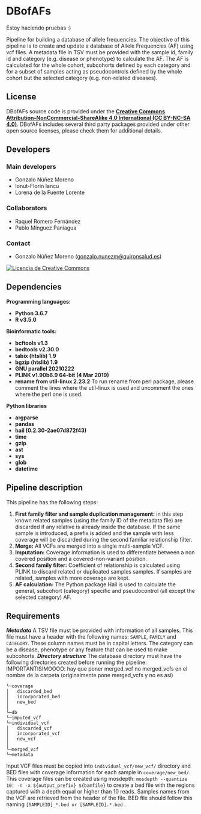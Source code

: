# DBofAFs
Estoy haciendo pruebas :)

Pipeline for building a database of allele frequencies. The objective of this pipeline is to create and update a database of Allele Frequencies (AF) using vcf files. A metadata file in TSV must be provided with the sample id, family id and category (e.g. disease or phenotype)  to calculate the AF. The AF is calculated for the whole cohort, subcohorts defined by each category and for a subset of samples acting as pseudocontrols defined by the whole cohort but the selected category (e.g. non-related diseases).

## License
DBofAFs source code is provided under the [**Creative Commons Attribution-NonCommercial-ShareAlike 4.0 International (CC BY-NC-SA 4.0)**](https://creativecommons.org/licenses/by-nc-sa/4.0/). DBofAFs includes several third party packages provided under other open source licenses, please check them for additional details.

## Developers
### Main developers
 - Gonzalo Núñez Moreno
 - Ionut-Florin Iancu
 - Lorena de la Fuente Lorente

### Collaborators
 - Raquel Romero Fernández
 - Pablo Mínguez Paniagua

### Contact
 - Gonzalo Núñez Moreno (gonzalo.nunezm@quironsalud.es)

[![Licencia de Creative Commons](https://i.creativecommons.org/l/by-nc-sa/4.0/88x31.png)](http://creativecommons.org/licenses/by-nc-sa/4.0/)

## Dependencies

**Programming languages:**
- **Python 3.6.7**
- **R v3.5.0**

**Bioinformatic tools:**
- **bcftools v1.3**
- **bedtools v2.30.0** 
- **tabix (htslib) 1.9**
- **bgzip (htslib) 1.9**
- **GNU parallel 20210222**
- **PLINK v1.90b6.9 64-bit (4 Mar 2019)**
- **rename from util-linux 2.23.2** To run rename from perl package, please comment the lines where the util-linux is used and uncomment the ones where the perl one is used.


**Python libraries**
- **argparse**
- **pandas**
- **hail (0.2.30-2ae07d872f43)**
- **time**
- **gzip**
- **ast**
- **sys**
- **glob**
- **datetime**


## Pipeline description
This pipeline has the following steps:
1. **First family filter and sample duplication management:** in this step known related samples (using the family ID of the metadata file) are discarded if any relative is already inside the database. If the same sample is introduced, a prefix is added and the sample with less coverage will be discarded during the second familiar relationship filter.
2. **Merge:** All VCFs are merged into a single multi-sample VCF.
3. **Imputation:** Coverage information is used to differentiate between a non covered position and a covered-non-variant position.
4. **Second family filter:** Coefficient of  relationship is calculated using PLINK to discard related or duplicated samples samples. If samples are related, samples with more coverage are kept.
5. **AF calculation:** The Python package Hail is used to calculate the general, subcohort (category) specific and pseudocontrol (all except the selected category) AF. 

## Requirements
***Metadata*** 
A TSV file must be provided with information of all samples. This file must have a header with the following names: `SAMPLE`, `FAMILY` and `CATEGORY`. These column names must be in capital letters. The category can be a disease, phenotype or any feature that can be used to make subcohorts. 
***Directory structure***
The database directory must have the following directories created before running the pipeline:
IMPORTANTISIMOOOO: hay que poner merged_vcf no merged_vcfs en el nombre de la carpeta (originalmente pone merged_vcfs y no es así)
```
└─coverage
│   discarded_bed
│   incorporated_bed   
│   new_bed   
│
└─db
└─imputed_vcf
└─individual_vcf
│   discarded_vcf
│   incorporated_vcf   
│   new_vcf   
│
└─merged_vcf
└─metadata
```
Input VCF files must be copied into `individual_vcf/new_vcf/` directory and BED files with coverage information for each sample in `coverage/new_bed/`. This coverage files can be created using mosdepth: `mosdepth --quantize 10: -n -x ${output_prefix} ${bamfile}` to create a bed file with the regions captured with a depth equal or higher than 10 reads. Samples names from the VCF are retrieved from the header of the file. BED file should follow this naming `[SAMPLEID]_*.bed or [SAMPLEID].*.bed` .
